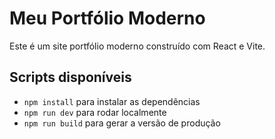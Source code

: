 # Meu Portfólio Moderno

Este é um site portfólio moderno construído com React e Vite.

## Scripts disponíveis

- `npm install` para instalar as dependências
- `npm run dev` para rodar localmente
- `npm run build` para gerar a versão de produção
